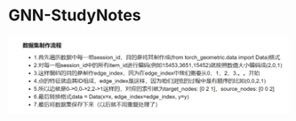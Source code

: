 # GNN-StudyNotes
![image](https://github.com/Thanx01/GNN-StudyNotes/blob/master/Node_Classification_Task/%E6%95%B0%E6%8D%AE%E9%9B%86%E5%88%B6%E4%BD%9C%E6%B5%81%E7%A8%8B.png)
